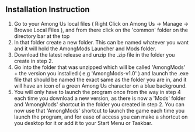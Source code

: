 Installation Instruction
- 
1. Go to your Among Us local files ( Right Click on Among Us -> Manage -> Browse Local Files ), and from there click on the 'common' folder on the directory bar at the top
2. In that folder create a new folder. This can be named whatever you want and it will hold the AmongMods Launcher and Mods folder.
3. Download the latest release and unzip the .zip file in the folder you create in step 2.
4. Go into the folder that was unzipped which will be called 'AmongMods' + the version you installed ( e.g 'AmongMods-v1.0' ) and launch the .exe file that should be named the exact same as the folder you are in, and it will have an icon of a green Among Us character on a blue background.
5. You will only have to launch the program once from the way in step 4 each time you download a new version, as there is now a 'Mods' folder and 'AmongMods' shortcut in the folder you created in step 2. You can now use that 'AmongMods' shortcut to launch the game each time you launch the program, and for ease of access you can make a shortcut on you desktop for it or add it to your Start Menu or Taskbar.

